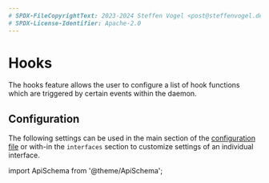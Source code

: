 ```yaml
---
# SPDX-FileCopyrightText: 2023-2024 Steffen Vogel <post@steffenvogel.de>
# SPDX-License-Identifier: Apache-2.0
---
```


# Hooks

The hooks feature allows the user to configure a list of hook functions which are triggered by certain events within the daemon.

## Configuration

The following settings can be used in the main section of the [configuration file](../config/) or with-in the `interfaces` section to customize settings of an individual interface.

import ApiSchema from '@theme/ApiSchema';

<ApiSchema pointer="#/components/schemas/HooksSettings"/>
